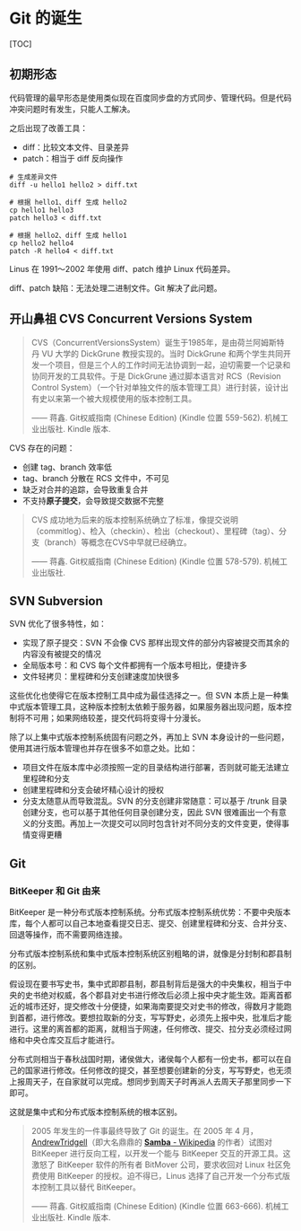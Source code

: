 # Git 的诞生

[TOC]

## 初期形态

代码管理的最早形态是使用类似现在百度同步盘的方式同步、管理代码。但是代码冲突问题时有发生，只能人工解决。

之后出现了改善工具：
- diff：比较文本文件、目录差异
- patch：相当于 diff 反向操作

```shell
# 生成差异文件
diff -u hello1 hello2 > diff.txt

# 根据 hello1、diff 生成 hello2
cp hello1 hello3
patch hello3 < diff.txt

# 根据 hello2、diff 生成 hello1
cp hello2 hello4
patch -R hello4 < diff.txt
```

Linus 在 1991～2002 年使用 diff、patch 维护 Linux 代码差异。

diff、patch 缺陷：无法处理二进制文件。Git 解决了此问题。

## 开山鼻祖 CVS Concurrent Versions System

> CVS（ConcurrentVersionsSystem）诞生于1985年，是由荷兰阿姆斯特丹 VU 大学的 DickGrune 教授实现的。当时 DickGrune 和两个学生共同开发一个项目，但是三个人的工作时间无法协调到一起，迫切需要一个记录和协同开发的工具软件。于是 DickGrune 通过脚本语言对 RCS（Revision Control System）（一个针对单独文件的版本管理工具）进行封装，设计出有史以来第一个被大规模使用的版本控制工具。
> 
> —— 蒋鑫. Git权威指南 (Chinese Edition) (Kindle 位置 559-562). 机械工业出版社. Kindle 版本. 

CVS 存在的问题：
- 创建 tag、branch 效率低
- tag、branch 分散在 RCS 文件中，不可见
- 缺乏对合并的追踪，会导致重复合并
- 不支持**原子提交**，会导致提交数据不完整

> CVS 成功地为后来的版本控制系统确立了标准，像提交说明（commitlog）、检入（checkin）、检出（checkout）、里程碑（tag）、分支（branch）等概念在CVS中早就已经确立。  
>   
> —— 蒋鑫. Git权威指南 (Chinese Edition) (Kindle 位置 578-579). 机械工业出版社.   

## SVN Subversion

SVN 优化了很多特性，如：
- 实现了原子提交：SVN 不会像 CVS 那样出现文件的部分内容被提交而其余的内容没有被提交的情况
- 全局版本号：和 CVS 每个文件都拥有一个版本号相比，便捷许多
- 文件轻拷贝：里程碑和分支创建速度加快很多

这些优化也使得它在版本控制工具中成为最佳选择之一。但 SVN 本质上是一种集中式版本管理工具，这种版本控制太依赖于服务器，如果服务器出现问题，版本控制将不可用；如果网络较差，提交代码将变得十分漫长。

除了以上集中式版本控制系统固有问题之外，再加上 SVN 本身设计的一些问题，使用其进行版本管理也并存在很多不如意之处。比如：
- 项目文件在版本库中必须按照一定的目录结构进行部署，否则就可能无法建立里程碑和分支
- 创建里程碑和分支会破坏精心设计的授权
- 分支太随意从而导致混乱。SVN 的分支创建非常随意：可以基于 /trunk 目录创建分支，也可以基于其他任何目录创建分支，因此 SVN 很难画出一个有意义的分支图。再加上一次提交可以同时包含针对不同分支的文件变更，使得事情变得更糟

## Git

### BitKeeper 和 Git 由来

BitKeeper 是一种分布式版本控制系统。分布式版本控制系统优势：不要中央版本库，每个人都可以自己本地查看提交日志、提交、创建里程碑和分支、合并分支、回退等操作，而不需要网络连接。

分布式版本控制系统和集中式版本控制系统区别粗略的讲，就像是分封制和郡县制的区别。

假设现在要书写史书，集中式即郡县制，郡县制背后是强大的中央集权，相当于中央的史书绝对权威，各个郡县对史书进行修改后必须上报中央才能生效。距离首都近的城市还好，提交修改十分便捷，如果海南要提交对史书的修改，得数月才能跑到首都，进行修改。要想拉取新的分支，写写野史，必须先上报中央，批准后才能进行。这里的离首都的距离，就相当于网速，任何修改、提交、拉分支必须经过网络和中央仓库交互后才能进行。

分布式则相当于春秋战国时期，诸侯做大，诸侯每个人都有一份史书，都可以在自己的国家进行修改。任何修改的提交，甚至想要创建新的分支，写写野史，也无须上报周天子，在自家就可以完成。想同步到周天子时再派人去周天子那里同步一下即可。

这就是集中式和分布式版本控制系统的根本区别。

> 2005 年发生的一件事最终导致了 Git 的诞生。在 2005 年 4 月，[AndrewTridgell](https://en.wikipedia.org/wiki/Andrew_Tridgell)（即大名鼎鼎的 [**Samba** - Wikipedia](https://en.wikipedia.org/wiki/Samba_(software)) 的作者）试图对 BitKeeper 进行反向工程，以开发一个能与 BitKeeper 交互的开源工具。这激怒了 BitKeeper 软件的所有者 BitMover 公司，要求收回对 Linux 社区免费使用 BitKeeper 的授权。迫不得已，Linus 选择了自己开发一个分布式版本控制工具以替代 BitKeeper。  
>   
> —— 蒋鑫. Git权威指南 (Chinese Edition) (Kindle 位置 663-666). 机械工业出版社. Kindle 版本.   